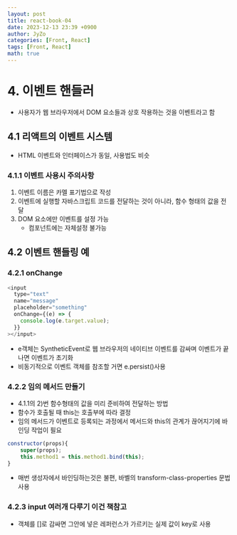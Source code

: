 ```yaml
---
layout: post
title: react-book-04
date: 2023-12-13 23:39 +0900
author: JyZo
categories: [Front, React]
tags: [Front, React]
math: true
---
```


# 4. 이벤트 핸들러

- 사용자가 웹 브라우저에서 DOM 요소들과 상호 작용하는 것을 이벤트라고 함

## 4.1 리액트의 이벤트 시스템

- HTML 이벤트와 인터페이스가 동일, 사용법도 비슷

### 4.1.1 이벤트 사용시 주의사항

1. 이벤트 이름은 카멜 표기법으로 작성
2. 이벤트에 실행할 자바스크립트 코드를 전달하는 것이 아니라, 함수 형태의 값을 전달
3. DOM 요소에만 이벤트를 설정 가능
   - 컴포넌트에는 자체설정 불가능

## 4.2 이벤트 핸들링 예

### 4.2.1 onChange

```javascript
<input
  type="text"
  name="message"
  placeholder="something"
  onChange={(e) => {
    console.log(e.target.value);
  }}
></input>
```

- e객체는 SyntheticEvent로 웹 브라우저의 네이티브 이벤트를 감싸며 이벤트가 끝나면 이벤트가 초기화
- 비동기적으로 이벤트 객체를 참조할 거면 e.persist()사용

### 4.2.2 임의 메서드 만들기

- 4.1.1의 2)번 함수형태의 값을 미리 준비하여 전달하는 방법
- 함수가 호출될 때 this는 호출부에 따라 결정
- 임의 메서드가 이벤트로 등록되는 과정에서 메서드와 this의 관계가 끊어지기에 바인딩 작업이 필요

```javascript
constructor(props){
    super(props);
    this.method1 = this.method1.bind(this);
}
```

- 매번 생성자에서 바인딩하는것은 불편, 바벨의 transform-class-properties 문법 사용

### 4.2.3 input 여러개 다루기 이건 책참고

- 객체를 []로 감싸면 그안에 넣은 레퍼런스가 가르키는 실제 값이 key로 사용
